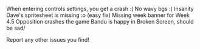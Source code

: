 When entering controls settings, you get a crash :(
No wavy bgs :(
Insanity Dave's spritesheet is missing :o (easy fix)
Missing week banner for Week 4.5
Opposition crashes the game
Bandu is happy in Broken Screen, should be sad/

Report any other issues you find!
